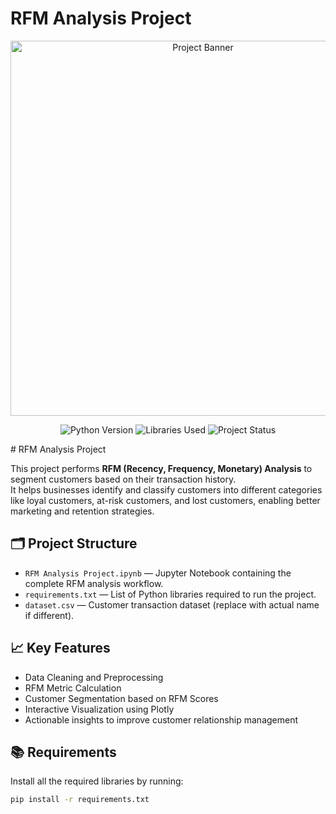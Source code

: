 # RFM Analysis Project

<p align="center">
  <img src="your-banner-image-link" alt="Project Banner" width="600"/>
</p>

<p align="center">
  <img src="https://img.shields.io/badge/Python-3.8%2B-blue" alt="Python Version">
  <img src="https://img.shields.io/badge/Libraries-pandas%20%7C%20plotly-orange" alt="Libraries Used">
  <img src="https://img.shields.io/badge/Status-Completed-brightgreen" alt="Project Status">
</p>
# RFM Analysis Project

This project performs **RFM (Recency, Frequency, Monetary) Analysis** to segment customers based on their transaction history.  
It helps businesses identify and classify customers into different categories like loyal customers, at-risk customers, and lost customers, enabling better marketing and retention strategies.

## 🗂️ Project Structure

- `RFM Analysis Project.ipynb` — Jupyter Notebook containing the complete RFM analysis workflow.
- `requirements.txt` — List of Python libraries required to run the project.
- `dataset.csv` — Customer transaction dataset (replace with actual name if different).

## 📈 Key Features

- Data Cleaning and Preprocessing
- RFM Metric Calculation
- Customer Segmentation based on RFM Scores
- Interactive Visualization using Plotly
- Actionable insights to improve customer relationship management

## 📚 Requirements

Install all the required libraries by running:

```bash
pip install -r requirements.txt
